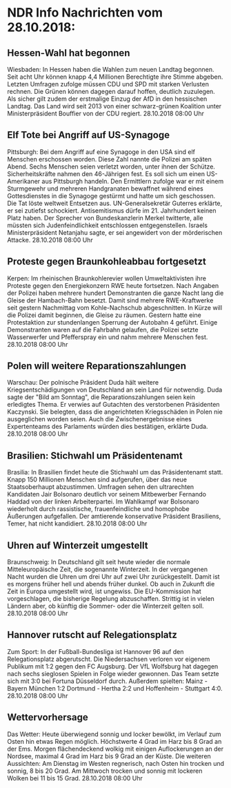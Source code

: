 # NDR Info Nachrichten vom 28.10.2018:


## Hessen-Wahl hat begonnen
Wiesbaden: In Hessen haben die Wahlen zum neuen Landtag begonnen. Seit acht Uhr können knapp 4,4 Millionen Berechtigte ihre Stimme abgeben. Letzten Umfragen zufolge müssen CDU und SPD mit starken Verlusten rechnen. Die Grünen können dagegen darauf hoffen, deutlich zuzulegen. Als sicher gilt zudem der erstmalige Einzug der AfD in den hessischen Landtag. Das Land wird seit 2013 von einer schwarz-grünen Koalition unter Ministerpräsident Bouffier von der CDU regiert. 28.10.2018 08:00 Uhr 

## Elf Tote bei Angriff auf US-Synagoge
Pittsburgh: Bei dem Angriff auf eine Synagoge in den USA sind elf Menschen erschossen worden. Diese Zahl nannte die Polizei am späten Abend. Sechs Menschen seien verletzt worden, unter ihnen der Schütze. Sicherheitskräfte nahmen den 46-Jährigen fest. Es soll sich um einen US-Amerikaner aus Pittsburgh handeln. Den Ermittlern zufolge war er mit einem Sturmgewehr und mehreren Handgranaten bewaffnet während eines Gottesdienstes in die Synagoge gestürmt und hatte um sich geschossen. Die Tat löste weltweit Entsetzen aus. UN-Generalsekretär Guterres erklärte, er sei zutiefst schockiert. Antisemitismus dürfe im 21. Jahrhundert keinen Platz haben. Der Sprecher von Bundeskanzlerin Merkel twitterte, alle müssten sich Judenfeindlichkeit entschlossen entgegenstellen. Israels Ministerpräsident Netanjahu sagte, er sei angewidert von der mörderischen Attacke. 28.10.2018 08:00 Uhr 

## Proteste gegen Braunkohleabbau fortgesetzt
Kerpen: Im rheinischen Braunkohlerevier wollen Umweltaktivisten ihre Proteste gegen den Energiekonzern RWE heute fortsetzen. Nach Angaben der Polizei haben mehrere hundert Demonstranten die ganze Nacht lang die Gleise der Hambach-Bahn besetzt. Damit sind mehrere RWE-Kraftwerke seit gestern Nachmittag vom Kohle-Nachschub abgeschnitten. In Kürze will die Polizei damit beginnen, die Gleise zu räumen. Gestern hatte eine Protestaktion zur stundenlangen Sperrung der Autobahn 4 geführt. Einige Demonstranten waren auf die Fahrbahn gelaufen, die Polizei setzte Wasserwerfer und Pfefferspray ein und nahm mehrere Menschen fest. 28.10.2018 08:00 Uhr 

## Polen will weitere Reparationszahlungen
Warschau: Der polnische Präsident Duda hält weitere Kriegsentschädigungen von Deutschland an sein Land für notwendig. Duda sagte der "Bild am Sonntag", die Reparationszahlungen seien kein erledigtes Thema. Er verwies auf Gutachten des verstorbenen Präsidenten Kaczynski. Sie belegten, dass die angerichteten Kriegsschäden in Polen nie ausgeglichen worden seien. Auch die Zwischenergebnisse eines Expertenteams des Parlaments würden dies bestätigen, erklärte Duda. 28.10.2018 08:00 Uhr 

## Brasilien: Stichwahl um Präsidentenamt
Brasilia: In Brasilien findet heute die Stichwahl um das Präsidentenamt statt. Knapp 150 Millionen Menschen sind aufgerufen, über das neue Staatsoberhaupt abzustimmen. Umfragen sehen den ultrarechten Kandidaten Jair Bolsonaro deutlich vor seinem Mitbewerber Fernando Haddad von der linken Arbeiterpartei. Im Wahlkampf war Bolsonaro wiederholt durch rassistische, frauenfeindliche und homophobe Äußerungen aufgefallen. Der amtierende konservative Präsident Brasiliens, Temer, hat nicht kandidiert. 28.10.2018 08:00 Uhr 

## Uhren auf Winterzeit umgestellt
Braunschweig: In Deutschland gilt seit heute wieder die normale Mitteleuropäische Zeit, die sogenannte Winterzeit. In der vergangenen Nacht wurden die Uhren um drei Uhr auf zwei Uhr zurückgestellt. Damit ist es morgens früher hell und abends früher dunkel. Ob auch in Zukunft die Zeit in Europa umgestellt wird, ist ungewiss. Die EU-Kommission hat vorgeschlagen, die bisherige Regelung abzuschaffen. Strittig ist in vielen Ländern aber, ob künftig die Sommer- oder die Winterzeit gelten soll. 28.10.2018 08:00 Uhr 

## Hannover rutscht auf Relegationsplatz
Zum Sport: In der Fußball-Bundesliga ist Hannover 96 auf den Relegationsplatz abgerutscht. Die Niedersachsen verloren vor eigenem Publikum mit 1:2 gegen den FC Augsburg. Der VfL Wolfsburg hat dagegen nach sechs sieglosen Spielen in Folge wieder gewonnen. Das Team setzte sich mit 3:0 bei Fortuna Düsseldorf durch. Außerdem spielten: Mainz - Bayern München 1:2
Dortmund - Hertha  2:2
und
Hoffenheim - Stuttgart  4:0. 28.10.2018 08:00 Uhr 

## Wettervorhersage
Das Wetter: Heute überwiegend sonnig und locker bewölkt, im Verlauf zum Osten hin etwas Regen möglich. Höchstwerte 4 Grad im Harz bis 8 Grad an der Ems. Morgen flächendeckend wolkig mit einigen Auflockerungen an der Nordsee, maximal 4 Grad im Harz bis 9 Grad an der Küste. Die weiteren Aussichten: Am Dienstag im Westen regnerisch, nach Osten hin trocken und sonnig, 8 bis 20 Grad. Am Mittwoch trocken und sonnig mit lockeren Wolken bei 11 bis 15 Grad. 28.10.2018 08:00 Uhr 

